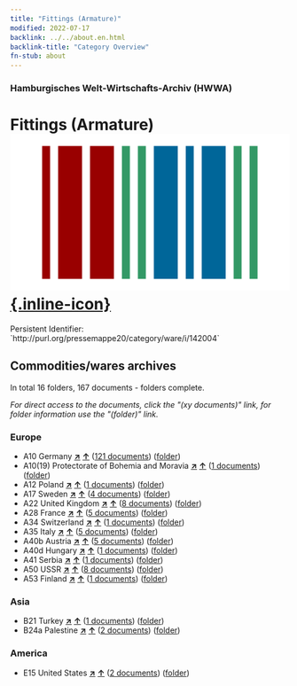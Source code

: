 ```yaml
---
title: "Fittings (Armature)"
modified: 2022-07-17
backlink: ../../about.en.html
backlink-title: "Category Overview"
fn-stub: about
---
```


### Hamburgisches Welt-Wirtschafts-Archiv (HWWA)

# Fittings (Armature) &#160; [![Wikidata](/images/Wikidata-logo.svg "Wikidata"){.inline-icon}](http://www.wikidata.org/entity/Q182612)

<div class="hint">Persistent Identifier: `http://purl.org/pressemappe20/category/ware/i/142004`</div>







## Commodities/wares archives





In total 16 folders, 167 documents - folders complete.

_For direct access to the documents, click the "(xy documents)" link, for folder information use the "(folder)" link._



### Europe

- A10 Germany [**&nearr;**](../../../geo/i/126128/about.en.html "Germany (all folders)") [**&uarr;**](../../../geo/about.en.html#A10 "Country category system") (<a href="https://pm20.zbw.eu/iiifview/folder/wa/142004,126128" title="about: Fittings (Armature) : Germany" target="_blank">121 documents</a>) ([folder](../../../../folder/wa/1420xx/142004/1261xx/126128/about.en.html))
- A10(19) Protectorate of Bohemia and Moravia [**&nearr;**](../../../geo/i/140098/about.en.html "Protectorate of Bohemia and Moravia (all folders)") [**&uarr;**](../../../geo/about.en.html#A10(19) "Country category system") (<a href="https://pm20.zbw.eu/iiifview/folder/wa/142004,140098" title="about: Fittings (Armature) : Protectorate of Bohemia and Moravia" target="_blank">1 documents</a>) ([folder](../../../../folder/wa/1420xx/142004/1400xx/140098/about.en.html))
- A12 Poland [**&nearr;**](../../../geo/i/140962/about.en.html "Poland (all folders)") [**&uarr;**](../../../geo/about.en.html#A12 "Country category system") (<a href="https://pm20.zbw.eu/iiifview/folder/wa/142004,140962" title="about: Fittings (Armature) : Poland" target="_blank">1 documents</a>) ([folder](../../../../folder/wa/1420xx/142004/1409xx/140962/about.en.html))
- A17 Sweden [**&nearr;**](../../../geo/i/140968/about.en.html "Sweden (all folders)") [**&uarr;**](../../../geo/about.en.html#A17 "Country category system") (<a href="https://pm20.zbw.eu/iiifview/folder/wa/142004,140968" title="about: Fittings (Armature) : Sweden" target="_blank">4 documents</a>) ([folder](../../../../folder/wa/1420xx/142004/1409xx/140968/about.en.html))
- A22 United Kingdom [**&nearr;**](../../../geo/i/140974/about.en.html "United Kingdom (all folders)") [**&uarr;**](../../../geo/about.en.html#A22 "Country category system") (<a href="https://pm20.zbw.eu/iiifview/folder/wa/142004,140974" title="about: Fittings (Armature) : United Kingdom" target="_blank">8 documents</a>) ([folder](../../../../folder/wa/1420xx/142004/1409xx/140974/about.en.html))
- A28 France [**&nearr;**](../../../geo/i/140982/about.en.html "France (all folders)") [**&uarr;**](../../../geo/about.en.html#A28 "Country category system") (<a href="https://pm20.zbw.eu/iiifview/folder/wa/142004,140982" title="about: Fittings (Armature) : France" target="_blank">5 documents</a>) ([folder](../../../../folder/wa/1420xx/142004/1409xx/140982/about.en.html))
- A34 Switzerland [**&nearr;**](../../../geo/i/141007/about.en.html "Switzerland (all folders)") [**&uarr;**](../../../geo/about.en.html#A34 "Country category system") (<a href="https://pm20.zbw.eu/iiifview/folder/wa/142004,141007" title="about: Fittings (Armature) : Switzerland" target="_blank">1 documents</a>) ([folder](../../../../folder/wa/1420xx/142004/1410xx/141007/about.en.html))
- A35 Italy [**&nearr;**](../../../geo/i/141008/about.en.html "Italy (all folders)") [**&uarr;**](../../../geo/about.en.html#A35 "Country category system") (<a href="https://pm20.zbw.eu/iiifview/folder/wa/142004,141008" title="about: Fittings (Armature) : Italy" target="_blank">5 documents</a>) ([folder](../../../../folder/wa/1420xx/142004/1410xx/141008/about.en.html))
- A40b Austria [**&nearr;**](../../../geo/i/141731/about.en.html "Austria (all folders)") [**&uarr;**](../../../geo/about.en.html#A40b "Country category system") (<a href="https://pm20.zbw.eu/iiifview/folder/wa/142004,141731" title="about: Fittings (Armature) : Austria" target="_blank">5 documents</a>) ([folder](../../../../folder/wa/1420xx/142004/1417xx/141731/about.en.html))
- A40d Hungary [**&nearr;**](../../../geo/i/141025/about.en.html "Hungary (all folders)") [**&uarr;**](../../../geo/about.en.html#A40d "Country category system") (<a href="https://pm20.zbw.eu/iiifview/folder/wa/142004,141025" title="about: Fittings (Armature) : Hungary" target="_blank">1 documents</a>) ([folder](../../../../folder/wa/1420xx/142004/1410xx/141025/about.en.html))
- A41 Serbia [**&nearr;**](../../../geo/i/141032/about.en.html "Serbia (all folders)") [**&uarr;**](../../../geo/about.en.html#A41 "Country category system") (<a href="https://pm20.zbw.eu/iiifview/folder/wa/142004,141032" title="about: Fittings (Armature) : Serbia" target="_blank">1 documents</a>) ([folder](../../../../folder/wa/1420xx/142004/1410xx/141032/about.en.html))
- A50 USSR [**&nearr;**](../../../geo/i/141043/about.en.html "USSR (all folders)") [**&uarr;**](../../../geo/about.en.html#A50 "Country category system") (<a href="https://pm20.zbw.eu/iiifview/folder/wa/142004,141043" title="about: Fittings (Armature) : USSR" target="_blank">8 documents</a>) ([folder](../../../../folder/wa/1420xx/142004/1410xx/141043/about.en.html))
- A53 Finland [**&nearr;**](../../../geo/i/141046/about.en.html "Finland (all folders)") [**&uarr;**](../../../geo/about.en.html#A53 "Country category system") (<a href="https://pm20.zbw.eu/iiifview/folder/wa/142004,141046" title="about: Fittings (Armature) : Finland" target="_blank">1 documents</a>) ([folder](../../../../folder/wa/1420xx/142004/1410xx/141046/about.en.html))

### Asia

- B21 Turkey [**&nearr;**](../../../geo/i/141111/about.en.html "Turkey (all folders)") [**&uarr;**](../../../geo/about.en.html#B21 "Country category system") (<a href="https://pm20.zbw.eu/iiifview/folder/wa/142004,141111" title="about: Fittings (Armature) : Turkey" target="_blank">1 documents</a>) ([folder](../../../../folder/wa/1420xx/142004/1411xx/141111/about.en.html))
- B24a Palestine [**&nearr;**](../../../geo/i/141115/about.en.html "Palestine (all folders)") [**&uarr;**](../../../geo/about.en.html#B24a "Country category system") (<a href="https://pm20.zbw.eu/iiifview/folder/wa/142004,141115" title="about: Fittings (Armature) : Palestine" target="_blank">2 documents</a>) ([folder](../../../../folder/wa/1420xx/142004/1411xx/141115/about.en.html))

### America

- E15 United States [**&nearr;**](../../../geo/i/141653/about.en.html "United States (all folders)") [**&uarr;**](../../../geo/about.en.html#E15 "Country category system") (<a href="https://pm20.zbw.eu/iiifview/folder/wa/142004,141653" title="about: Fittings (Armature) : United States" target="_blank">2 documents</a>) ([folder](../../../../folder/wa/1420xx/142004/1416xx/141653/about.en.html))








